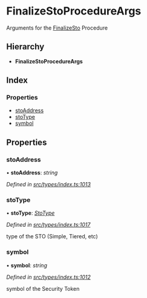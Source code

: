 # FinalizeStoProcedureArgs

Arguments for the [FinalizeSto](../enums/_types_index_.proceduretype.md#finalizesto) Procedure

## Hierarchy

* **FinalizeStoProcedureArgs**

## Index

### Properties

* [stoAddress](../interfaces/_types_index_.finalizestoprocedureargs.md#stoaddress)
* [stoType](../interfaces/_types_index_.finalizestoprocedureargs.md#stotype)
* [symbol](../interfaces/_types_index_.finalizestoprocedureargs.md#symbol)

## Properties

### stoAddress

• **stoAddress**: _string_

_Defined in_ [_src/types/index.ts:1013_](https://github.com/PolymathNetwork/polymath-sdk/blob/e8bbc1e/src/types/index.ts#L1013)

### stoType

• **stoType**: [_StoType_](../enums/_types_index_.stotype.md)

_Defined in_ [_src/types/index.ts:1017_](https://github.com/PolymathNetwork/polymath-sdk/blob/e8bbc1e/src/types/index.ts#L1017)

type of the STO \(Simple, Tiered, etc\)

### symbol

• **symbol**: _string_

_Defined in_ [_src/types/index.ts:1012_](https://github.com/PolymathNetwork/polymath-sdk/blob/e8bbc1e/src/types/index.ts#L1012)

symbol of the Security Token

